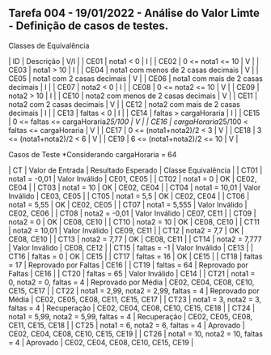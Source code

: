 ## Tarefa 004 - 19/01/2022 - Análise do Valor Limte - Definição de casos de testes.

Classes de Equivalência

|  ID  |           Descrição                          | V/I |
| CE01 | nota1 < 0                                    | I   |
| CE02 | 0 <= nota1 <= 10                             | V   |
| CE03 | nota1 > 10                                   | I   |
| CE04 | nota1 com menos de 2 casas decimais          | V   |
| CE05 | nota1 com 2 casas decimais                   | V   |
| CE06 | nota1 com mais de 2 casas decimais           | I   |
| CE07 | nota2 < 0                                    | I   |
| CE08 | 0 <= nota2 <= 10                             | V   |
| CE09 | nota2 > 10                                   | I   |
| CE10 | nota2 com menos de 2 casas decimais          | V   |
| CE11 | nota2 com 2 casas decimais                   | V   |
| CE12 | nota2 com mais de 2 casas decimais           | I   |
| CE13 | faltas < 0                                   | I   |
| CE14 | faltas > cargaHoraria                        | I   |
| CE15 | 0 <= faltas <= cargaHoraria*25/100           | V   |
| CE16 | cargaHoraria*25/100 < faltas <= cargaHoraria | V   |
| CE17 | 0 <= (nota1+nota2)/2 < 3                     | V   |
| CE18 | 3 <= (nota1+nota2)/2 < 6                     | V   |
| CE19 | 6 <= (nota1+nota2)/2 <= 10                   | V   |


Casos de Teste
*Considerando cargaHoraria = 64

|  CT  |          Valor de Entrada       	      |  Resultado Esperado  |        Classe Equivalência         |
| CT01 | nota1 = -0,01 				                  | Valor Inválido       | CE01, CE05                         |
| CT02 | nota1 = 0 				                      | OK                   | CE02, CE04                         |
| CT03 | nota1 = 10 				                    | OK                   | CE02, CE04                         |
| CT04 | nota1 = 10,01 				                  | Valor Inválido       | CE03, CE05                         |
| CT05 | nota1 = 5,5 				                    | OK                   | CE02, CE04                         |
| CT06 | nota1 = 5,55 				                  | OK                   | CE02, CE05                         |
| CT07 | nota1 = 5,555 				                  | Valor Inválido       | CE02, CE06                         |
| CT08 | nota2 = -0,01				                  | Valor Inválido       | CE07, CE11                         |
| CT09 | nota2 = 0 				                      | OK                   | CE08, CE10                         |
| CT10 | nota2 = 10 				                    | OK                   | CE08, CE10                         |
| CT11 | nota2 = 10,01 				                  | Valor Inválido       | CE09, CE11                         |
| CT12 | nota2 = 7,7 				                    | OK                   | CE08, CE10                         |
| CT13 | nota2 = 7,77 				                  | OK 		               | CE08, CE11                         |
| CT14 | nota2 = 7,777			                  	| Valor Inválido       | CE08, CE12                         |
| CT15 | faltas = -1 				                    | Valor Inválido       | CE13                               |
| CT16 | faltas = 0 				                    | OK 		               | CE15                               |
| CT17 | faltas = 16 				                    | OK 		               | CE15                               |
| CT18 | faltas = 17 				                    | Reprovado por Faltas | CE16                               |
| CT19 | faltas = 64 	                    			| Reprovado por Faltas | CE16                               |
| CT20 | faltas = 65                            | Valor Inválido       | CE14                               |
| CT21 | nota1 = 0, nota2 = 0, faltas = 4       | Reprovado por Média  | CE02, CE04, CE08, CE10, CE15, CE17 |
| CT22 | nota1 = 2,99, nota2 = 2,99, faltas = 4 | Reprovado por Média  | CE02, CE05, CE08, CE11, CE15, CE17 |
| CT23 | nota1 = 3, nota2 = 3, faltas = 4       | Recuperação 	       | CE02, CE04, CE08, CE10, CE15, CE18 |
| CT24 | nota1 = 5,99, nota2 = 5,99, faltas = 4 | Recuperação          | CE02, CE05, CE08, CE11, CE15, CE18 |
| CT25 | nota1 = 6, nota2 = 6, faltas = 4       | Aprovado             | CE02, CE04, CE08, CE10, CE15, CE19 |
| CT26 | nota1 = 10, nota2 = 10, faltas = 4     | Aprovado             | CE02, CE04, CE08, CE10, CE15, CE19 |
